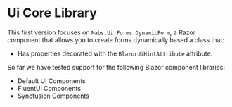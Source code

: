 # Ui Core Library

This first version focuses on `Nabs.Ui.Forms.DynamicForm`, a Razor component that allows you to create forms dynamically based a class that:
- Has properties decorated with the `BlazorUiHintAttribute` attribute.

So far we have tested support for the following Blazor component libraries:

- Default UI Components
- FluentUi Components
- Syncfusion Components
